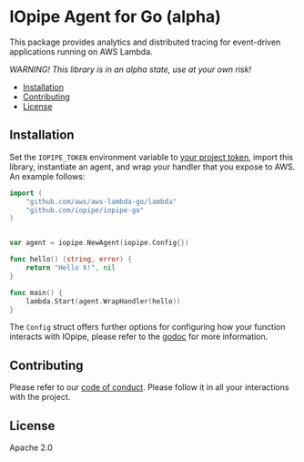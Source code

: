 # IOpipe Agent for Go (alpha)
This package provides analytics and distributed tracing for event-driven applications running on AWS Lambda.

_WARNING! This library is in an alpha state, use at your own risk!_

- [Installation](#installation)
- [Contributing](#contributing)
- [License](#license)

## Installation

Set the `IOPIPE_TOKEN` environment variable to [your project token](https://dashboard.iopipe.com/install),
import this library, instantiate an agent, and wrap your handler that you expose
to AWS. An example follows:

```go
import (
	"github.com/aws/aws-lambda-go/lambda"
	"github.com/iopipe/iopipe-go"
)


var agent = iopipe.NewAgent(iopipe.Config{})

func hello() (string, error) {
	return "Hello ƛ!", nil
}

func main() {
	lambda.Start(agent.WrapHandler(hello))
}
```

The `Config` struct offers further options for configuring how your function
interacts with IOpipe, please refer to the [godoc](https://godoc.org/github.com/iopipe/iopipe-go#Config)
for more information.

## Contributing

Please refer to our [code of conduct](https://github.com/iopipe/iopipe-go/blob/master/CODE_OF_CONDUCT.md). Please follow it in all your interactions with the project.

## License

Apache 2.0
